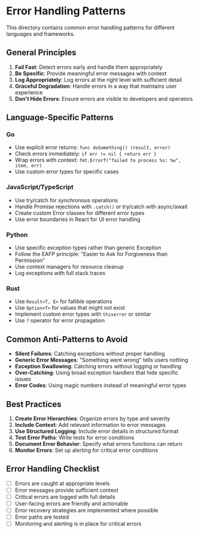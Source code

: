 # Error Handling Patterns

This directory contains common error handling patterns for different languages and frameworks.

## General Principles

1. **Fail Fast**: Detect errors early and handle them appropriately
2. **Be Specific**: Provide meaningful error messages with context
3. **Log Appropriately**: Log errors at the right level with sufficient detail
4. **Graceful Degradation**: Handle errors in a way that maintains user experience
5. **Don't Hide Errors**: Ensure errors are visible to developers and operators

## Language-Specific Patterns

### Go
- Use explicit error returns: `func doSomething() (result, error)`
- Check errors immediately: `if err != nil { return err }`
- Wrap errors with context: `fmt.Errorf("failed to process %s: %w", item, err)`
- Use custom error types for specific cases

### JavaScript/TypeScript
- Use try/catch for synchronous operations
- Handle Promise rejections with `.catch()` or try/catch with async/await
- Create custom Error classes for different error types
- Use error boundaries in React for UI error handling

### Python
- Use specific exception types rather than generic Exception
- Follow the EAFP principle: "Easier to Ask for Forgiveness than Permission"
- Use context managers for resource cleanup
- Log exceptions with full stack traces

### Rust
- Use `Result<T, E>` for fallible operations
- Use `Option<T>` for values that might not exist
- Implement custom error types with `thiserror` or similar
- Use `?` operator for error propagation

## Common Anti-Patterns to Avoid

- **Silent Failures**: Catching exceptions without proper handling
- **Generic Error Messages**: "Something went wrong" tells users nothing
- **Exception Swallowing**: Catching errors without logging or handling
- **Over-Catching**: Using broad exception handlers that hide specific issues
- **Error Codes**: Using magic numbers instead of meaningful error types

## Best Practices

1. **Create Error Hierarchies**: Organize errors by type and severity
2. **Include Context**: Add relevant information to error messages
3. **Use Structured Logging**: Include error details in structured format
4. **Test Error Paths**: Write tests for error conditions
5. **Document Error Behavior**: Specify what errors functions can return
6. **Monitor Errors**: Set up alerting for critical error conditions

## Error Handling Checklist

- [ ] Errors are caught at appropriate levels
- [ ] Error messages provide sufficient context
- [ ] Critical errors are logged with full details
- [ ] User-facing errors are friendly and actionable
- [ ] Error recovery strategies are implemented where possible
- [ ] Error paths are tested
- [ ] Monitoring and alerting is in place for critical errors